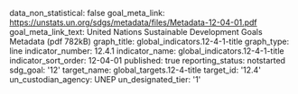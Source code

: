 data_non_statistical: false
goal_meta_link: https://unstats.un.org/sdgs/metadata/files/Metadata-12-04-01.pdf
goal_meta_link_text: United Nations Sustainable Development Goals Metadata (pdf 782kB)
graph_title: global_indicators.12-4-1-title
graph_type: line
indicator_number: 12.4.1
indicator_name: global_indicators.12-4-1-title
indicator_sort_order: 12-04-01
published: true
reporting_status: notstarted
sdg_goal: '12'
target_name: global_targets.12-4-title
target_id: '12.4'
un_custodian_agency: UNEP
un_designated_tier: '1'